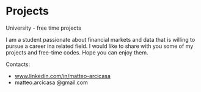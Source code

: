 # Projects
University - free time projects

I am a student passionate about financial markets and data that is willing to pursue a career ina related field. I would like to share with you some of my projects and free-time codes. Hope you can enjoy them.

Contacts:
- www.linkedin.com/in/matteo-arcicasa
- matteo.arcicasa @gmail.com
